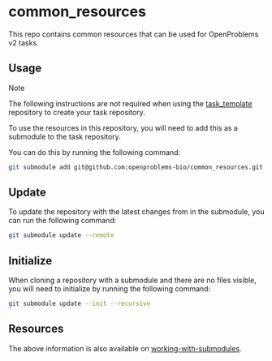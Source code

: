 # common_resources
This repo contains common resources that can be used for OpenProblems v2 tasks.

## Usage

> [!NOTE]
> The following instructions are not required when using the [task_template](https://github.com/openproblems-bio/task_template) repository to create your task repository.

To use the resources in this repository, you will need to add this as a submodule to the task repository. 

You can do this by running the following command:

```bash
git submodule add git@github.com:openproblems-bio/common_resources.git common
```

## Update

To update the repository with the latest changes from in the submodule, you can run the following command:

```bash
git submodule update --remote
```

## Initialize

When cloning a repository with a submodule and there are no files visible, you will need to initialize by running the following command:

```bash
git submodule update --init --recursive
```

## Resources

The above information is also available on [working-with-submodules](https://github.blog/2016-02-01-working-with-submodules/).
